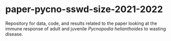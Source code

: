 # paper-pycno-sswd-size-2021-2022
Repository for data, code, and results related to the paper looking at the immune response of adult and juvenile _Pycnopodia helianthoides_ to wasting disease. 
